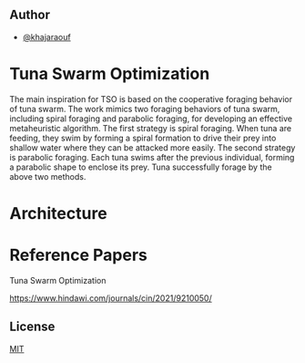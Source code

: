 
## Author

- [@khajaraouf](https://www.github.com/khajaraouf)


# Tuna Swarm Optimization

The main inspiration for TSO is based on the cooperative foraging behavior of tuna swarm. The work mimics two foraging behaviors of tuna swarm, including spiral foraging and parabolic foraging, for developing an effective metaheuristic algorithm. The first strategy is spiral foraging. When tuna are feeding, they swim by forming a spiral formation to drive their prey into shallow water where they can be attacked more easily. The second strategy is parabolic foraging. Each tuna swims after the previous individual, forming a parabolic shape to enclose its prey. Tuna successfully forage by the above two methods.


# Architecture



# Reference Papers

Tuna Swarm Optimization

https://www.hindawi.com/journals/cin/2021/9210050/

## License

[MIT](https://choosealicense.com/licenses/mit/)


